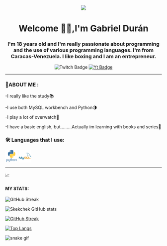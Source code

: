 <div id="header" align="center">
    <img src= "https://media.giphy.com/media/fCsBD0QEK3YGs/giphy.gif" width="500"/>                                                             
    <h1 align="center">Welcome 🌚🌙,I'm Gabriel Durán</h1>
    <h3 align="center">I'm 18 years old and I'm really passionate about programming and the use of various programming languages. I'm from Caracas-Venezuela. I like boxing and I am an entrepreneur.</h3>
</div>

    
    
<div id="badges" align="center"
<a href="https://www.twitch.tv/twitchjannisvzla" target="_blank">
    <img src="https://img.shields.io/twitch/status/TwitchJannisVzla?logo=Twitch&style=for-the-badge"
        alt="Twitch Badge"/>

</a>


<a href="https://img.shields.io/youtube/channel/subscribers/UCr7daeAX4ggoTshofH3uVFw?logo=Youtube&style=for-the-badge" target="_blank">
    <img src="https://img.shields.io/youtube/channel/subscribers/UCr7daeAX4ggoTshofH3uVFw?logo=Youtube&style=for-the-badge"
            alt="Yt Badge"/>

            
</a>



</div>


---


<h3>💎ABOUT ME :</h3>

-I really like the study📚

-I use both MySQL workbench and Python🌗

-I play a lot of overwatch🔮

-I have a basic english, but.........Actually im learning with books and series📜


<div align="left">
    <h3>🛠️ Languages that I use: </h3>
<div>
    <img src="https://github.com/devicons/devicon/blob/master/icons/python/python-original-wordmark.svg" title="Python" alt="Python" width="40" height="40"/>
  <img src="https://github.com/devicons/devicon/blob/master/icons/mysql/mysql-original-wordmark.svg"   title="MY SQL workbench" alt="SQL" width="40" height="40"/>
    
  </div>
</div>

---

📈 <h4>MY STATS:</h4>

![GitHub Streak](http://github-readme-streak-stats.herokuapp.com?user=JannisVzla&theme=submarine-flowers&hide_border=true)

![Skekchek GitHub stats](https://github-readme-stats.vercel.app/api?username=JannisVzla)

[![GitHub Streak](https://streak-stats.demolab.com/?user=JannisVzla)](https://git.io/streak-stats)

[![Top Langs](https://github-readme-stats.vercel.app/api/top-langs/?username=JannisVzla&layout=compact)](https://github.com/anuraghazra/github-readme-stats)

![snake gif](https://github.com/JannisVzla/JannisVzla/blob/output/github-contribution-grid-snake.gif)

